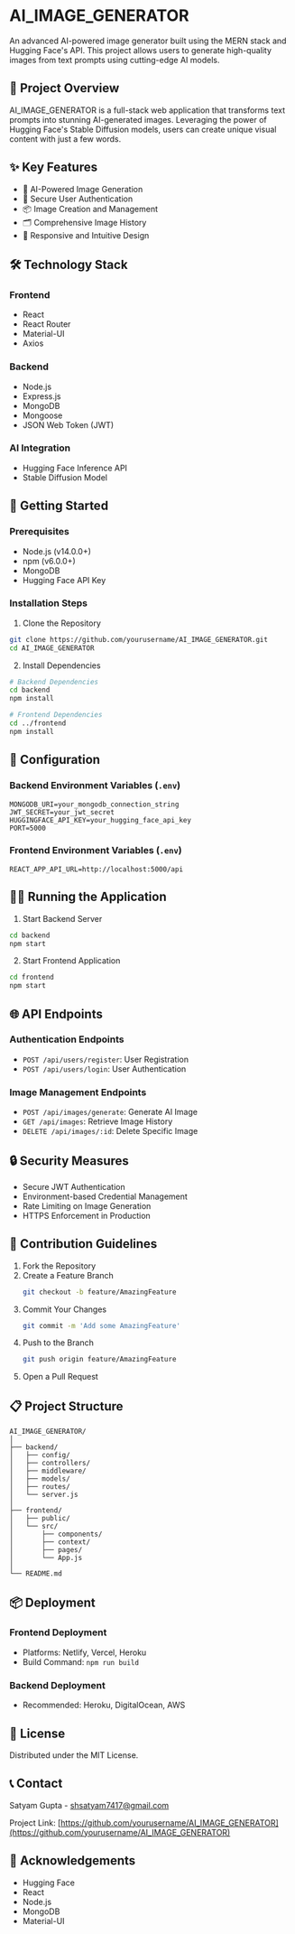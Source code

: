 # AI_IMAGE_GENERATOR

An advanced AI-powered image generator built using the MERN stack and Hugging Face's API. This project allows users to generate high-quality images from text prompts using cutting-edge AI models.

## 🌟 Project Overview

AI_IMAGE_GENERATOR is a full-stack web application that transforms text prompts into stunning AI-generated images. Leveraging the power of Hugging Face's Stable Diffusion models, users can create unique visual content with just a few words.

## ✨ Key Features

- 🎨 AI-Powered Image Generation
- 👤 Secure User Authentication
- 📦 Image Creation and Management
- 🗂️ Comprehensive Image History
- 📱 Responsive and Intuitive Design

## 🛠 Technology Stack

### Frontend
- React
- React Router
- Material-UI
- Axios

### Backend
- Node.js
- Express.js
- MongoDB
- Mongoose
- JSON Web Token (JWT)

### AI Integration
- Hugging Face Inference API
- Stable Diffusion Model

## 🚀 Getting Started

### Prerequisites

- Node.js (v14.0.0+)
- npm (v6.0.0+)
- MongoDB
- Hugging Face API Key

### Installation Steps

1. Clone the Repository
```bash
git clone https://github.com/yourusername/AI_IMAGE_GENERATOR.git
cd AI_IMAGE_GENERATOR
```

2. Install Dependencies
```bash
# Backend Dependencies
cd backend
npm install

# Frontend Dependencies
cd ../frontend
npm install
```

## 🔧 Configuration

### Backend Environment Variables (`.env`)
```
MONGODB_URI=your_mongodb_connection_string
JWT_SECRET=your_jwt_secret
HUGGINGFACE_API_KEY=your_hugging_face_api_key
PORT=5000
```

### Frontend Environment Variables (`.env`)
```
REACT_APP_API_URL=http://localhost:5000/api
```

## 🏃‍♂️ Running the Application

1. Start Backend Server
```bash
cd backend
npm start
```

2. Start Frontend Application
```bash
cd frontend
npm start
```

## 🌐 API Endpoints

### Authentication Endpoints
- `POST /api/users/register`: User Registration
- `POST /api/users/login`: User Authentication

### Image Management Endpoints
- `POST /api/images/generate`: Generate AI Image
- `GET /api/images`: Retrieve Image History
- `DELETE /api/images/:id`: Delete Specific Image

## 🔒 Security Measures

- Secure JWT Authentication
- Environment-based Credential Management
- Rate Limiting on Image Generation
- HTTPS Enforcement in Production

## 🤝 Contribution Guidelines

1. Fork the Repository
2. Create a Feature Branch
   ```bash
   git checkout -b feature/AmazingFeature
   ```
3. Commit Your Changes
   ```bash
   git commit -m 'Add some AmazingFeature'
   ```
4. Push to the Branch
   ```bash
   git push origin feature/AmazingFeature
   ```
5. Open a Pull Request

## 📋 Project Structure

```
AI_IMAGE_GENERATOR/
│
├── backend/
│   ├── config/
│   ├── controllers/
│   ├── middleware/
│   ├── models/
│   ├── routes/
│   └── server.js
│
├── frontend/
│   ├── public/
│   └── src/
│       ├── components/
│       ├── context/
│       ├── pages/
│       └── App.js
│
└── README.md
```

## 📦 Deployment

### Frontend Deployment
- Platforms: Netlify, Vercel, Heroku
- Build Command: `npm run build`

### Backend Deployment
- Recommended: Heroku, DigitalOcean, AWS

## 📄 License

Distributed under the MIT License.

## 📞 Contact

Satyam Gupta - shsatyam7417@gmail.com

Project Link: [https://github.com/yourusername/AI_IMAGE_GENERATOR](https://github.com/yourusername/AI_IMAGE_GENERATOR)

## 🙏 Acknowledgements

- Hugging Face
- React
- Node.js
- MongoDB
- Material-UI
